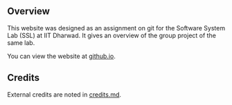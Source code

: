 ## Overview
This website was designed as an assignment on git for the Software System Lab (SSL) at IIT Dharwad. It gives an overview of the group project of the same lab.

You can view the website at [github.io](https://modernoctave.github.io/SSL-git/ "github.io").

## Credits
External credits are noted in [credits.md](credits.md "credits.md").